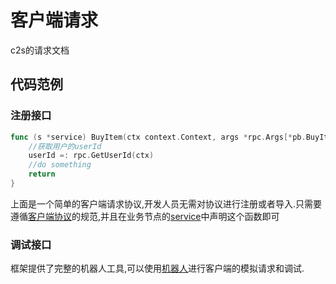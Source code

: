 # 客户端请求
 c2s的请求文档

## 代码范例
### 注册接口
```Go
func (s *service) BuyItem(ctx context.Context, args *rpc.Args[*pb.BuyItemReq], reply *rpc.Reply[*pb.BuyItemRes]) (err error) {
    //获取用户的userId
    userId =: rpc.GetUserId(ctx)
	//do something
	return
}
```
上面是一个简单的客户端请求协议,开发人员无需对协议进行注册或者导入.只需要遵循[客户端协议](api-standard.md)的规范,并且在业务节点的[service](startup-service.md)中声明这个函数即可

### 调试接口
框架提供了完整的机器人工具,可以使用[机器人](robot-tutorial.md)进行客户端的模拟请求和调试.